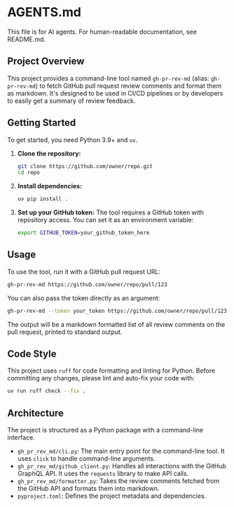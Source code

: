 # AGENTS.md

This file is for AI agents. For human-readable documentation, see README.md.

## Project Overview

This project provides a command-line tool named `gh-pr-rev-md` (alias: `gh-pr-rev-md`) to fetch GitHub pull request review comments and format them as markdown. It's designed to be used in CI/CD pipelines or by developers to easily get a summary of review feedback.

## Getting Started

To get started, you need Python 3.9+ and `uv`.

1.  **Clone the repository:**
    ```bash
    git clone https://github.com/owner/repo.git
    cd repo
    ```

2.  **Install dependencies:**
    ```bash
    uv pip install .
    ```

3.  **Set up your GitHub token:**
    The tool requires a GitHub token with repository access. You can set it as an environment variable:
    ```bash
    export GITHUB_TOKEN=your_github_token_here
    ```

## Usage

To use the tool, run it with a GitHub pull request URL:

```bash
gh-pr-rev-md https://github.com/owner/repo/pull/123
```

You can also pass the token directly as an argument:

```bash
gh-pr-rev-md --token your_token https://github.com/owner/repo/pull/123
```

The output will be a markdown formatted list of all review comments on the pull request, printed to standard output.

## Code Style

This project uses `ruff` for code formatting and linting for Python. Before committing any changes, please lint and auto-fix your code with:

```bash
uv run ruff check --fix .
```

## Architecture

The project is structured as a Python package with a command-line interface.

-   `gh_pr_rev_md/cli.py`: The main entry point for the command-line tool. It uses `click` to handle command-line arguments.
-   `gh_pr_rev_md/github_client.py`: Handles all interactions with the GitHub GraphQL API. It uses the `requests` library to make API calls.
-   `gh_pr_rev_md/formatter.py`: Takes the review comments fetched from the GitHub API and formats them into markdown.
-   `pyproject.toml`: Defines the project metadata and dependencies.